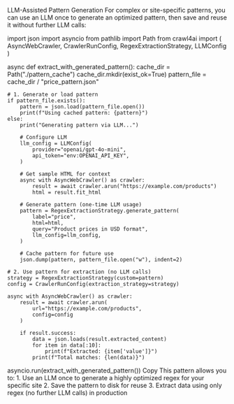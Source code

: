 LLM-Assisted Pattern Generation
For complex or site-specific patterns, you can use an LLM once to generate an optimized pattern, then save and reuse it without further LLM calls:

import json
import asyncio
from pathlib import Path
from crawl4ai import (
AsyncWebCrawler,
CrawlerRunConfig,
RegexExtractionStrategy,
LLMConfig
)

async def extract_with_generated_pattern():
cache_dir = Path("./pattern_cache")
cache_dir.mkdir(exist_ok=True)
pattern_file = cache_dir / "price_pattern.json"

    # 1. Generate or load pattern
    if pattern_file.exists():
        pattern = json.load(pattern_file.open())
        print(f"Using cached pattern: {pattern}")
    else:
        print("Generating pattern via LLM...")

        # Configure LLM
        llm_config = LLMConfig(
            provider="openai/gpt-4o-mini",
            api_token="env:OPENAI_API_KEY",
        )

        # Get sample HTML for context
        async with AsyncWebCrawler() as crawler:
            result = await crawler.arun("https://example.com/products")
            html = result.fit_html

        # Generate pattern (one-time LLM usage)
        pattern = RegexExtractionStrategy.generate_pattern(
            label="price",
            html=html,
            query="Product prices in USD format",
            llm_config=llm_config,
        )

        # Cache pattern for future use
        json.dump(pattern, pattern_file.open("w"), indent=2)

    # 2. Use pattern for extraction (no LLM calls)
    strategy = RegexExtractionStrategy(custom=pattern)
    config = CrawlerRunConfig(extraction_strategy=strategy)

    async with AsyncWebCrawler() as crawler:
        result = await crawler.arun(
            url="https://example.com/products",
            config=config
        )

        if result.success:
            data = json.loads(result.extracted_content)
            for item in data[:10]:
                print(f"Extracted: {item['value']}")
            print(f"Total matches: {len(data)}")

asyncio.run(extract_with_generated_pattern())
Copy
This pattern allows you to: 1. Use an LLM once to generate a highly optimized regex for your specific site 2. Save the pattern to disk for reuse 3. Extract data using only regex (no further LLM calls) in production
